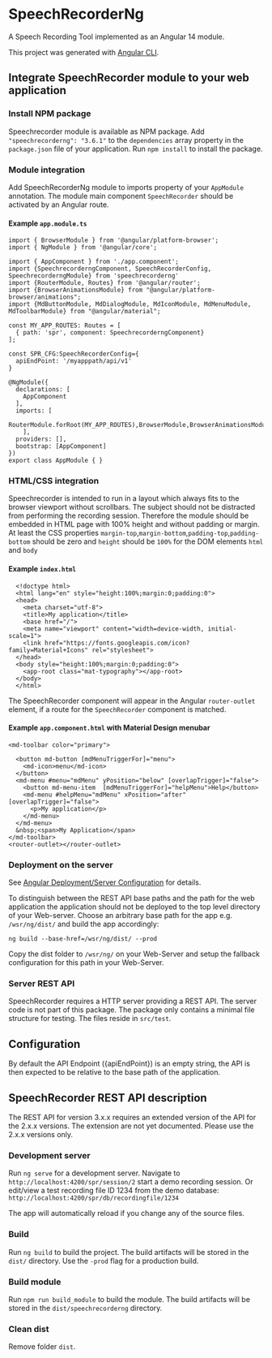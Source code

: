# SpeechRecorderNg

A Speech Recording Tool implemented as an Angular 14 module.


This project was generated with [Angular CLI](https://github.com/angular/angular-cli).

## Integrate SpeechRecorder module to your web application

### Install NPM package
Speechrecorder module is available as NPM package.
Add `"speechrecorderng": "3.6.1"` to the `dependencies` array property in the `package.json` file of your application. Run `npm install` to install the package.
### Module integration
Add SpeechRecorderNg module to imports property of your `AppModule` annotation. The module main component `SpeechRecorder` should be activated by an Angular route.

#### Example `app.module.ts`
```
import { BrowserModule } from '@angular/platform-browser';
import { NgModule } from '@angular/core';

import { AppComponent } from './app.component';
import {SpeechrecorderngComponent, SpeechRecorderConfig, SpeechrecorderngModule} from 'speechrecorderng'
import {RouterModule, Routes} from '@angular/router';
import {BrowserAnimationsModule} from "@angular/platform-browser/animations";
import {MdButtonModule, MdDialogModule, MdIconModule, MdMenuModule, MdToolbarModule} from "@angular/material";

const MY_APP_ROUTES: Routes = [
  { path: 'spr', component: SpeechrecorderngComponent}
];

const SPR_CFG:SpeechRecorderConfig={
  apiEndPoint: '/myapppath/api/v1'
}

@NgModule({
  declarations: [
    AppComponent
  ],
  imports: [
    RouterModule.forRoot(MY_APP_ROUTES),BrowserModule,BrowserAnimationsModule,SpeechrecorderngModule.forRoot(SPR_CFG)
    ],
  providers: [],
  bootstrap: [AppComponent]
})
export class AppModule { }
```

### HTML/CSS integration
 Speechrecorder is intended to run in a layout which always fits to the browser viewport without scrollbars. The subject should not be distracted from performing the recording session.
 Therefore the module should be embedded in HTML page with 100% height and without padding or margin.
 At least the CSS properties `margin-top`,`margin-bottom`,`padding-top`,`padding-bottom` should be zero and `height` should be `100%` for the DOM elements `html` and `body`
#### Example `index.html`
 ```
   <!doctype html>
   <html lang="en" style="height:100%;margin:0;padding:0">
   <head>
     <meta charset="utf-8">
     <title>My application</title>
     <base href="/">
     <meta name="viewport" content="width=device-width, initial-scale=1">
     <link href="https://fonts.googleapis.com/icon?family=Material+Icons" rel="stylesheet">
   </head>
   <body style="height:100%;margin:0;padding:0">
     <app-root class="mat-typography"></app-root>
   </body>
   </html>
   ```
 The SpeechRecorder component will appear in the Angular `router-outlet` element, if a route for the `SpeechRecorder` component is matched.  
   
 #### Example `app.component.html` with Material Design menubar 
 ```
 <md-toolbar color="primary">
 
   <button md-button [mdMenuTriggerFor]="menu">
     <md-icon>menu</md-icon>
   </button>
   <md-menu #menu="mdMenu" yPosition="below" [overlapTrigger]="false">
     <button md-menu-item  [mdMenuTriggerFor]="helpMenu">Help</button>
     <md-menu #helpMenu="mdMenu" xPosition="after" [overlapTrigger]="false">
       <p>My application</p>
     </md-menu>
   </md-menu>
   &nbsp;<span>My Application</span>
 </md-toolbar>
 <router-outlet></router-outlet>
 ```
   
### Deployment on the server
See [Angular Deployment/Server Configuration](https://angular.io/guide/deployment#server-configuration) for details.

To distinguish between the REST API base paths and the path for the web application the application should not be deployed to the top level directory of your Web-server.
Choose an arbitrary base path for the app e.g. `/wsr/ng/dist/` and build the app accordingly:
```
ng build --base-href=/wsr/ng/dist/ --prod
```
Copy the dist folder to ```/wsr/ng/``` on your Web-Server and setup the fallback configuration for this path in your Web-Server.


   
### Server REST API

SpeechRecorder requires a HTTP server providing a REST API. The server code is not part of this package.
The package only contains a minimal file structure for testing. The files reside in `src/test`.

## Configuration

By default the API Endpoint ({apiEndPoint}) is an empty string, the API is then expected to be relative to the base path of the application. 


## SpeechRecorder REST API description

The REST API for version 3.x.x requires an extended version of the API for the 2.x.x versions. The extension are not yet documented. Please use the 2.x.x versions only. 

### Development server

Run `ng serve` for a development server.
Navigate to `http://localhost:4200/spr/session/2` start a demo recording session. 
Or edit/view a test recording file ID 1234 from the demo database:
`http://localhost:4200/spr/db/recordingfile/1234`

The app will automatically reload if you change any of the source files.

### Build

Run `ng build` to build the project. The build artifacts will be stored in the `dist/` directory. Use the `-prod` flag for a production build.


### Build module

Run `npm run build_module` to build the module. The build artifacts will be stored in the `dist/speechrecorderng` directory.


### Clean dist

Remove folder `dist`.
